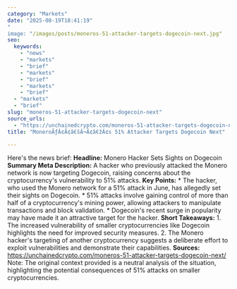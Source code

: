 ```yaml
---
category: "Markets"
date: "2025-08-19T18:41:19"
"
image: "/images/posts/moneros-51-attacker-targets-dogecoin-next.jpg"
seo:
  keywords:
    - "news"
    - "markets"
    - "brief"
    - "markets"
    - "brief"
    - "markets"
    - "brief"
  - "markets"
  - "brief"
slug: "moneros-51-attacker-targets-dogecoin-next"
source_urls:
  - "https://unchainedcrypto.com/moneros-51-attacker-targets-dogecoin-next/"
title: "MoneroÃƒÂ¢Ã¢â€šÂ¬Ã¢â€žÂ¢s 51% Attacker Targets Dogecoin Next"

---
```


Here's the news brief:  **Headline:** Monero Hacker Sets Sights on Dogecoin  **Summary Meta Description:** A hacker who previously attacked the Monero network is now targeting Dogecoin, raising concerns about the cryptocurrency's vulnerability to 51% attacks.  **Key Points:**  * The hacker, who used the Monero network for a 51% attack in June, has allegedly set their sights on Dogecoin. * 51% attacks involve gaining control of more than half of a cryptocurrency's mining power, allowing attackers to manipulate transactions and block validation. * Dogecoin's recent surge in popularity may have made it an attractive target for the hacker.  **Short Takeaways:**  1. The increased vulnerability of smaller cryptocurrencies like Dogecoin highlights the need for improved security measures. 2. The Monero hacker's targeting of another cryptocurrency suggests a deliberate effort to exploit vulnerabilities and demonstrate their capabilities.  **Sources:**  https://unchainedcrypto.com/moneros-51-attacker-targets-dogecoin-next/  Note: The original context provided is a neutral analysis of the situation, highlighting the potential consequences of 51% attacks on smaller cryptocurrencies.